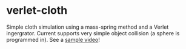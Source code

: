 verlet-cloth
============
Simple cloth simulation using a mass-spring method and a Verlet ingergrator.
Current supports very simple object collision (a sphere is programmed in).
See a [sample video](http://vimeo.com/77792276)!
